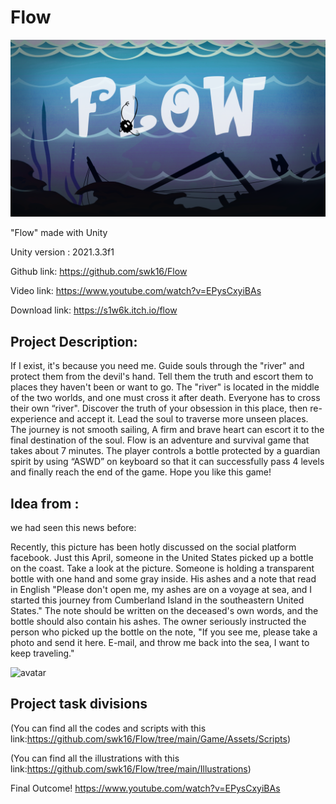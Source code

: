 # Flow


![avatar](./main.png)










"Flow" made with Unity

Unity version : 2021.3.3f1

Github link: https://github.com/swk16/Flow

Video link: https://www.youtube.com/watch?v=EPysCxyiBAs 

Download link: https://s1w6k.itch.io/flow


## Project Description:

If I exist, it's because you need me.
Guide souls through the "river" and protect them from the devil's hand.
Tell them the truth and escort them to places they haven't been or want to go.
The "river" is located in the middle of the two worlds, and one must cross it after death.
Everyone has to cross their own “river".
Discover the truth of your obsession in this place, then re-experience and accept it.
Lead the soul to traverse more unseen places.
The journey is not smooth sailing,
A firm and brave heart can escort it to the final destination of the soul.
Flow is an adventure and survival game that takes about 7 minutes. The player controls a bottle protected
by a guardian spirit by using “ASWD” on keyboard so that it can successfully pass 4 levels and finally
reach the end of the game. Hope you like this game!


## Idea from :

we had seen this news before:

Recently, this picture has been hotly discussed on the social platform facebook. Just this April, someone in the United States picked up a bottle on the coast. Take a look at the picture. Someone is holding a transparent bottle with one hand and some gray inside. His ashes and a note that read in English "Please don't open me, my ashes are on a voyage at sea, and I started this journey from Cumberland Island in the southeastern United States." The note should be written on the deceased's own words, and the bottle should also contain his ashes. The owner seriously instructed the person who picked up the bottle on the note, "If you see me, please take a photo and send it here. E-mail, and throw me back into the sea, I want to keep traveling."

![avatar](https://p1-tt.byteimg.com/origin/tos-cn-i-qvj2lq49k0/d42e4769c91245fcb78edef5ec7201c4.jpg)


## Project task divisions


(You can find all the codes and scripts with this link:https://github.com/swk16/Flow/tree/main/Game/Assets/Scripts)

(You can find all the illustrations with this link:https://github.com/swk16/Flow/tree/main/Illustrations)

Final Outcome! https://www.youtube.com/watch?v=EPysCxyiBAs


